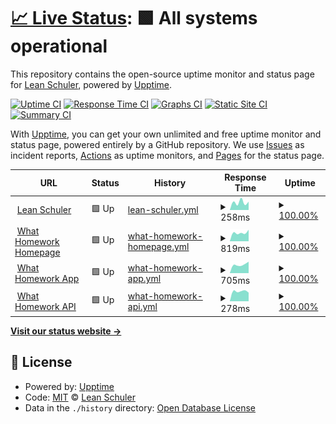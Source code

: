 # [📈 Live Status](https://status.leanschuler.ch): <!--live status--> **🟩 All systems operational**

This repository contains the open-source uptime monitor and status page for [Lean Schuler](leanschuler.ch), powered by [Upptime](https://github.com/upptime/upptime).

[![Uptime CI](https://github.com/FormulaRossa/status/workflows/Uptime%20CI/badge.svg)](https://github.com/FormulaRossa/status/actions?query=workflow%3A%22Uptime+CI%22)
[![Response Time CI](https://github.com/FormulaRossa/status/workflows/Response%20Time%20CI/badge.svg)](https://github.com/FormulaRossa/status/actions?query=workflow%3A%22Response+Time+CI%22)
[![Graphs CI](https://github.com/FormulaRossa/status/workflows/Graphs%20CI/badge.svg)](https://github.com/FormulaRossa/status/actions?query=workflow%3A%22Graphs+CI%22)
[![Static Site CI](https://github.com/FormulaRossa/status/workflows/Static%20Site%20CI/badge.svg)](https://github.com/FormulaRossa/status/actions?query=workflow%3A%22Static+Site+CI%22)
[![Summary CI](https://github.com/FormulaRossa/status/workflows/Summary%20CI/badge.svg)](https://github.com/FormulaRossa/status/actions?query=workflow%3A%22Summary+CI%22)

With [Upptime](https://upptime.js.org), you can get your own unlimited and free uptime monitor and status page, powered entirely by a GitHub repository. We use [Issues](https://github.com/FormulaRossa/status/issues) as incident reports, [Actions](https://github.com/FormulaRossa/status/actions) as uptime monitors, and [Pages](https://status.leanschuler.ch) for the status page.

<!--start: status pages-->
<!-- This summary is generated by Upptime (https://github.com/upptime/upptime) -->
<!-- Do not edit this manually, your changes will be overwritten -->
<!-- prettier-ignore -->
| URL | Status | History | Response Time | Uptime |
| --- | ------ | ------- | ------------- | ------ |
| <img alt="" src="https://icons.duckduckgo.com/ip3/www.leanschuler.ch.ico" height="13"> [Lean Schuler](https://www.leanschuler.ch) | 🟩 Up | [lean-schuler.yml](https://github.com/FormulaRossa/status/commits/HEAD/history/lean-schuler.yml) | <details><summary><img alt="Response time graph" src="./graphs/lean-schuler/response-time-week.png" height="20"> 258ms</summary><br><a href="https://status.leanschuler.ch/history/lean-schuler"><img alt="Response time 294" src="https://img.shields.io/endpoint?url=https%3A%2F%2Fraw.githubusercontent.com%2FFormulaRossa%2Fstatus%2FHEAD%2Fapi%2Flean-schuler%2Fresponse-time.json"></a><br><a href="https://status.leanschuler.ch/history/lean-schuler"><img alt="24-hour response time 341" src="https://img.shields.io/endpoint?url=https%3A%2F%2Fraw.githubusercontent.com%2FFormulaRossa%2Fstatus%2FHEAD%2Fapi%2Flean-schuler%2Fresponse-time-day.json"></a><br><a href="https://status.leanschuler.ch/history/lean-schuler"><img alt="7-day response time 258" src="https://img.shields.io/endpoint?url=https%3A%2F%2Fraw.githubusercontent.com%2FFormulaRossa%2Fstatus%2FHEAD%2Fapi%2Flean-schuler%2Fresponse-time-week.json"></a><br><a href="https://status.leanschuler.ch/history/lean-schuler"><img alt="30-day response time 294" src="https://img.shields.io/endpoint?url=https%3A%2F%2Fraw.githubusercontent.com%2FFormulaRossa%2Fstatus%2FHEAD%2Fapi%2Flean-schuler%2Fresponse-time-month.json"></a><br><a href="https://status.leanschuler.ch/history/lean-schuler"><img alt="1-year response time 294" src="https://img.shields.io/endpoint?url=https%3A%2F%2Fraw.githubusercontent.com%2FFormulaRossa%2Fstatus%2FHEAD%2Fapi%2Flean-schuler%2Fresponse-time-year.json"></a></details> | <details><summary><a href="https://status.leanschuler.ch/history/lean-schuler">100.00%</a></summary><a href="https://status.leanschuler.ch/history/lean-schuler"><img alt="All-time uptime 100.00%" src="https://img.shields.io/endpoint?url=https%3A%2F%2Fraw.githubusercontent.com%2FFormulaRossa%2Fstatus%2FHEAD%2Fapi%2Flean-schuler%2Fuptime.json"></a><br><a href="https://status.leanschuler.ch/history/lean-schuler"><img alt="24-hour uptime 100.00%" src="https://img.shields.io/endpoint?url=https%3A%2F%2Fraw.githubusercontent.com%2FFormulaRossa%2Fstatus%2FHEAD%2Fapi%2Flean-schuler%2Fuptime-day.json"></a><br><a href="https://status.leanschuler.ch/history/lean-schuler"><img alt="7-day uptime 100.00%" src="https://img.shields.io/endpoint?url=https%3A%2F%2Fraw.githubusercontent.com%2FFormulaRossa%2Fstatus%2FHEAD%2Fapi%2Flean-schuler%2Fuptime-week.json"></a><br><a href="https://status.leanschuler.ch/history/lean-schuler"><img alt="30-day uptime 100.00%" src="https://img.shields.io/endpoint?url=https%3A%2F%2Fraw.githubusercontent.com%2FFormulaRossa%2Fstatus%2FHEAD%2Fapi%2Flean-schuler%2Fuptime-month.json"></a><br><a href="https://status.leanschuler.ch/history/lean-schuler"><img alt="1-year uptime 100.00%" src="https://img.shields.io/endpoint?url=https%3A%2F%2Fraw.githubusercontent.com%2FFormulaRossa%2Fstatus%2FHEAD%2Fapi%2Flean-schuler%2Fuptime-year.json"></a></details>
| <img alt="" src="https://icons.duckduckgo.com/ip3/www.whathomework.ch.ico" height="13"> [What Homework Homepage](https://www.whathomework.ch) | 🟩 Up | [what-homework-homepage.yml](https://github.com/FormulaRossa/status/commits/HEAD/history/what-homework-homepage.yml) | <details><summary><img alt="Response time graph" src="./graphs/what-homework-homepage/response-time-week.png" height="20"> 819ms</summary><br><a href="https://status.leanschuler.ch/history/what-homework-homepage"><img alt="Response time 847" src="https://img.shields.io/endpoint?url=https%3A%2F%2Fraw.githubusercontent.com%2FFormulaRossa%2Fstatus%2FHEAD%2Fapi%2Fwhat-homework-homepage%2Fresponse-time.json"></a><br><a href="https://status.leanschuler.ch/history/what-homework-homepage"><img alt="24-hour response time 850" src="https://img.shields.io/endpoint?url=https%3A%2F%2Fraw.githubusercontent.com%2FFormulaRossa%2Fstatus%2FHEAD%2Fapi%2Fwhat-homework-homepage%2Fresponse-time-day.json"></a><br><a href="https://status.leanschuler.ch/history/what-homework-homepage"><img alt="7-day response time 819" src="https://img.shields.io/endpoint?url=https%3A%2F%2Fraw.githubusercontent.com%2FFormulaRossa%2Fstatus%2FHEAD%2Fapi%2Fwhat-homework-homepage%2Fresponse-time-week.json"></a><br><a href="https://status.leanschuler.ch/history/what-homework-homepage"><img alt="30-day response time 847" src="https://img.shields.io/endpoint?url=https%3A%2F%2Fraw.githubusercontent.com%2FFormulaRossa%2Fstatus%2FHEAD%2Fapi%2Fwhat-homework-homepage%2Fresponse-time-month.json"></a><br><a href="https://status.leanschuler.ch/history/what-homework-homepage"><img alt="1-year response time 847" src="https://img.shields.io/endpoint?url=https%3A%2F%2Fraw.githubusercontent.com%2FFormulaRossa%2Fstatus%2FHEAD%2Fapi%2Fwhat-homework-homepage%2Fresponse-time-year.json"></a></details> | <details><summary><a href="https://status.leanschuler.ch/history/what-homework-homepage">100.00%</a></summary><a href="https://status.leanschuler.ch/history/what-homework-homepage"><img alt="All-time uptime 100.00%" src="https://img.shields.io/endpoint?url=https%3A%2F%2Fraw.githubusercontent.com%2FFormulaRossa%2Fstatus%2FHEAD%2Fapi%2Fwhat-homework-homepage%2Fuptime.json"></a><br><a href="https://status.leanschuler.ch/history/what-homework-homepage"><img alt="24-hour uptime 100.00%" src="https://img.shields.io/endpoint?url=https%3A%2F%2Fraw.githubusercontent.com%2FFormulaRossa%2Fstatus%2FHEAD%2Fapi%2Fwhat-homework-homepage%2Fuptime-day.json"></a><br><a href="https://status.leanschuler.ch/history/what-homework-homepage"><img alt="7-day uptime 100.00%" src="https://img.shields.io/endpoint?url=https%3A%2F%2Fraw.githubusercontent.com%2FFormulaRossa%2Fstatus%2FHEAD%2Fapi%2Fwhat-homework-homepage%2Fuptime-week.json"></a><br><a href="https://status.leanschuler.ch/history/what-homework-homepage"><img alt="30-day uptime 100.00%" src="https://img.shields.io/endpoint?url=https%3A%2F%2Fraw.githubusercontent.com%2FFormulaRossa%2Fstatus%2FHEAD%2Fapi%2Fwhat-homework-homepage%2Fuptime-month.json"></a><br><a href="https://status.leanschuler.ch/history/what-homework-homepage"><img alt="1-year uptime 100.00%" src="https://img.shields.io/endpoint?url=https%3A%2F%2Fraw.githubusercontent.com%2FFormulaRossa%2Fstatus%2FHEAD%2Fapi%2Fwhat-homework-homepage%2Fuptime-year.json"></a></details>
| <img alt="" src="https://icons.duckduckgo.com/ip3/app.whathomework.ch.ico" height="13"> [What Homework App](https://app.whathomework.ch) | 🟩 Up | [what-homework-app.yml](https://github.com/FormulaRossa/status/commits/HEAD/history/what-homework-app.yml) | <details><summary><img alt="Response time graph" src="./graphs/what-homework-app/response-time-week.png" height="20"> 705ms</summary><br><a href="https://status.leanschuler.ch/history/what-homework-app"><img alt="Response time 710" src="https://img.shields.io/endpoint?url=https%3A%2F%2Fraw.githubusercontent.com%2FFormulaRossa%2Fstatus%2FHEAD%2Fapi%2Fwhat-homework-app%2Fresponse-time.json"></a><br><a href="https://status.leanschuler.ch/history/what-homework-app"><img alt="24-hour response time 811" src="https://img.shields.io/endpoint?url=https%3A%2F%2Fraw.githubusercontent.com%2FFormulaRossa%2Fstatus%2FHEAD%2Fapi%2Fwhat-homework-app%2Fresponse-time-day.json"></a><br><a href="https://status.leanschuler.ch/history/what-homework-app"><img alt="7-day response time 705" src="https://img.shields.io/endpoint?url=https%3A%2F%2Fraw.githubusercontent.com%2FFormulaRossa%2Fstatus%2FHEAD%2Fapi%2Fwhat-homework-app%2Fresponse-time-week.json"></a><br><a href="https://status.leanschuler.ch/history/what-homework-app"><img alt="30-day response time 710" src="https://img.shields.io/endpoint?url=https%3A%2F%2Fraw.githubusercontent.com%2FFormulaRossa%2Fstatus%2FHEAD%2Fapi%2Fwhat-homework-app%2Fresponse-time-month.json"></a><br><a href="https://status.leanschuler.ch/history/what-homework-app"><img alt="1-year response time 710" src="https://img.shields.io/endpoint?url=https%3A%2F%2Fraw.githubusercontent.com%2FFormulaRossa%2Fstatus%2FHEAD%2Fapi%2Fwhat-homework-app%2Fresponse-time-year.json"></a></details> | <details><summary><a href="https://status.leanschuler.ch/history/what-homework-app">100.00%</a></summary><a href="https://status.leanschuler.ch/history/what-homework-app"><img alt="All-time uptime 100.00%" src="https://img.shields.io/endpoint?url=https%3A%2F%2Fraw.githubusercontent.com%2FFormulaRossa%2Fstatus%2FHEAD%2Fapi%2Fwhat-homework-app%2Fuptime.json"></a><br><a href="https://status.leanschuler.ch/history/what-homework-app"><img alt="24-hour uptime 100.00%" src="https://img.shields.io/endpoint?url=https%3A%2F%2Fraw.githubusercontent.com%2FFormulaRossa%2Fstatus%2FHEAD%2Fapi%2Fwhat-homework-app%2Fuptime-day.json"></a><br><a href="https://status.leanschuler.ch/history/what-homework-app"><img alt="7-day uptime 100.00%" src="https://img.shields.io/endpoint?url=https%3A%2F%2Fraw.githubusercontent.com%2FFormulaRossa%2Fstatus%2FHEAD%2Fapi%2Fwhat-homework-app%2Fuptime-week.json"></a><br><a href="https://status.leanschuler.ch/history/what-homework-app"><img alt="30-day uptime 100.00%" src="https://img.shields.io/endpoint?url=https%3A%2F%2Fraw.githubusercontent.com%2FFormulaRossa%2Fstatus%2FHEAD%2Fapi%2Fwhat-homework-app%2Fuptime-month.json"></a><br><a href="https://status.leanschuler.ch/history/what-homework-app"><img alt="1-year uptime 100.00%" src="https://img.shields.io/endpoint?url=https%3A%2F%2Fraw.githubusercontent.com%2FFormulaRossa%2Fstatus%2FHEAD%2Fapi%2Fwhat-homework-app%2Fuptime-year.json"></a></details>
| <img alt="" src="https://icons.duckduckgo.com/ip3/app.whathomework.ch.ico" height="13"> [What Homework API](https://app.whathomework.ch/api/ping) | 🟩 Up | [what-homework-api.yml](https://github.com/FormulaRossa/status/commits/HEAD/history/what-homework-api.yml) | <details><summary><img alt="Response time graph" src="./graphs/what-homework-api/response-time-week.png" height="20"> 278ms</summary><br><a href="https://status.leanschuler.ch/history/what-homework-api"><img alt="Response time 283" src="https://img.shields.io/endpoint?url=https%3A%2F%2Fraw.githubusercontent.com%2FFormulaRossa%2Fstatus%2FHEAD%2Fapi%2Fwhat-homework-api%2Fresponse-time.json"></a><br><a href="https://status.leanschuler.ch/history/what-homework-api"><img alt="24-hour response time 299" src="https://img.shields.io/endpoint?url=https%3A%2F%2Fraw.githubusercontent.com%2FFormulaRossa%2Fstatus%2FHEAD%2Fapi%2Fwhat-homework-api%2Fresponse-time-day.json"></a><br><a href="https://status.leanschuler.ch/history/what-homework-api"><img alt="7-day response time 278" src="https://img.shields.io/endpoint?url=https%3A%2F%2Fraw.githubusercontent.com%2FFormulaRossa%2Fstatus%2FHEAD%2Fapi%2Fwhat-homework-api%2Fresponse-time-week.json"></a><br><a href="https://status.leanschuler.ch/history/what-homework-api"><img alt="30-day response time 283" src="https://img.shields.io/endpoint?url=https%3A%2F%2Fraw.githubusercontent.com%2FFormulaRossa%2Fstatus%2FHEAD%2Fapi%2Fwhat-homework-api%2Fresponse-time-month.json"></a><br><a href="https://status.leanschuler.ch/history/what-homework-api"><img alt="1-year response time 283" src="https://img.shields.io/endpoint?url=https%3A%2F%2Fraw.githubusercontent.com%2FFormulaRossa%2Fstatus%2FHEAD%2Fapi%2Fwhat-homework-api%2Fresponse-time-year.json"></a></details> | <details><summary><a href="https://status.leanschuler.ch/history/what-homework-api">100.00%</a></summary><a href="https://status.leanschuler.ch/history/what-homework-api"><img alt="All-time uptime 100.00%" src="https://img.shields.io/endpoint?url=https%3A%2F%2Fraw.githubusercontent.com%2FFormulaRossa%2Fstatus%2FHEAD%2Fapi%2Fwhat-homework-api%2Fuptime.json"></a><br><a href="https://status.leanschuler.ch/history/what-homework-api"><img alt="24-hour uptime 100.00%" src="https://img.shields.io/endpoint?url=https%3A%2F%2Fraw.githubusercontent.com%2FFormulaRossa%2Fstatus%2FHEAD%2Fapi%2Fwhat-homework-api%2Fuptime-day.json"></a><br><a href="https://status.leanschuler.ch/history/what-homework-api"><img alt="7-day uptime 100.00%" src="https://img.shields.io/endpoint?url=https%3A%2F%2Fraw.githubusercontent.com%2FFormulaRossa%2Fstatus%2FHEAD%2Fapi%2Fwhat-homework-api%2Fuptime-week.json"></a><br><a href="https://status.leanschuler.ch/history/what-homework-api"><img alt="30-day uptime 100.00%" src="https://img.shields.io/endpoint?url=https%3A%2F%2Fraw.githubusercontent.com%2FFormulaRossa%2Fstatus%2FHEAD%2Fapi%2Fwhat-homework-api%2Fuptime-month.json"></a><br><a href="https://status.leanschuler.ch/history/what-homework-api"><img alt="1-year uptime 100.00%" src="https://img.shields.io/endpoint?url=https%3A%2F%2Fraw.githubusercontent.com%2FFormulaRossa%2Fstatus%2FHEAD%2Fapi%2Fwhat-homework-api%2Fuptime-year.json"></a></details>

<!--end: status pages-->

[**Visit our status website →**](https://status.leanschuler.ch)

## 📄 License

- Powered by: [Upptime](https://github.com/upptime/upptime)
- Code: [MIT](./LICENSE) © [Lean Schuler](leanschuler.ch)
- Data in the `./history` directory: [Open Database License](https://opendatacommons.org/licenses/odbl/1-0/)
